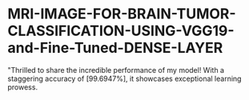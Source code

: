 # MRI-IMAGE-FOR-BRAIN-TUMOR-CLASSIFICATION-USING-VGG19-and-Fine-Tuned-DENSE-LAYER
"Thrilled to share the incredible performance of my model! With a staggering accuracy of [99.6947%], it showcases exceptional learning prowess.
